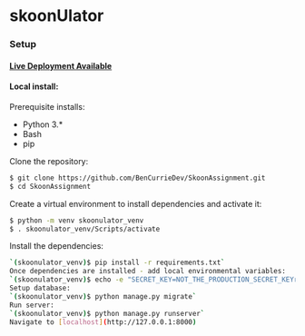 # skoonUlator


### Setup
#### [Live Deployment Available](https://bencurriedev.pythonanywhere.com/)
#### Local install:
Prerequisite installs:
- Python 3.*
- Bash 
- pip

Clone the repository:

```sh
$ git clone https://github.com/BenCurrieDev/SkoonAssignment.git
$ cd SkoonAssignment
```

Create a virtual environment to install dependencies and activate it:

```sh
$ python -m venv skoonulator_venv
$ . skoonulator_venv/Scripts/activate
```

Install the dependencies:

```sh
`(skoonulator_venv)$ pip install -r requirements.txt`
Once dependencies are installed - add local environmental variables:
`(skoonulator_venv)$ echo -e "SECRET_KEY=NOT_THE_PRODUCTION_SECRET_KEYrqr_cjv4igscyu8&&(0ce\nDEBUG=True\nALLOWED_HOSTS=.localhost,127.0.0.1\nDATABASE_URL=sqlite:///db.sqlite3" > .env`
Setup database:
`(skoonulator_venv)$ python manage.py migrate`
Run server:
`(skoonulator_venv)$ python manage.py runserver`
Navigate to [localhost](http://127.0.0.1:8000)


